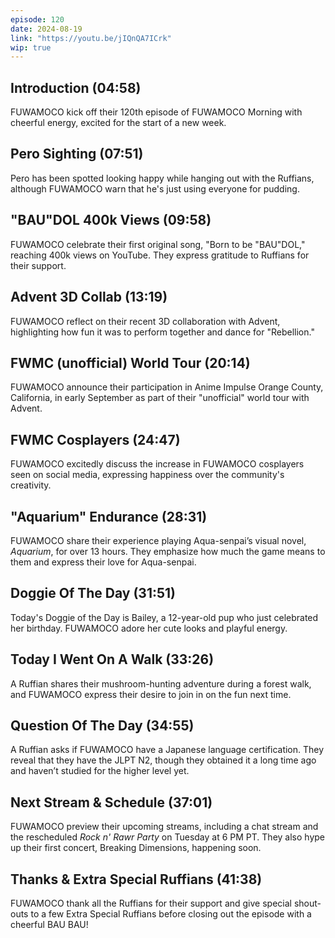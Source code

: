 ```yaml
---
episode: 120
date: 2024-08-19
link: "https://youtu.be/jIQnQA7ICrk"
wip: true
---
```


## Introduction (04:58)

FUWAMOCO kick off their 120th episode of FUWAMOCO Morning with cheerful energy, excited for the start of a new week.

## Pero Sighting (07:51)

Pero has been spotted looking happy while hanging out with the Ruffians, although FUWAMOCO warn that he's just using everyone for pudding.

## "BAU"DOL 400k Views (09:58)

FUWAMOCO celebrate their first original song, "Born to be "BAU"DOL," reaching 400k views on YouTube. They express gratitude to Ruffians for their support.

## Advent 3D Collab (13:19)

FUWAMOCO reflect on their recent 3D collaboration with Advent, highlighting how fun it was to perform together and dance for "Rebellion."

## FWMC (unofficial) World Tour (20:14)

FUWAMOCO announce their participation in Anime Impulse Orange County, California, in early September as part of their "unofficial" world tour with Advent.

## FWMC Cosplayers (24:47)

FUWAMOCO excitedly discuss the increase in FUWAMOCO cosplayers seen on social media, expressing happiness over the community's creativity.

## "Aquarium" Endurance (28:31)

FUWAMOCO share their experience playing Aqua-senpai’s visual novel, *Aquarium*, for over 13 hours. They emphasize how much the game means to them and express their love for Aqua-senpai.

## Doggie Of The Day (31:51)

Today's Doggie of the Day is Bailey, a 12-year-old pup who just celebrated her birthday. FUWAMOCO adore her cute looks and playful energy.

## Today I Went On A Walk (33:26)

A Ruffian shares their mushroom-hunting adventure during a forest walk, and FUWAMOCO express their desire to join in on the fun next time.

## Question Of The Day (34:55)

A Ruffian asks if FUWAMOCO have a Japanese language certification. They reveal that they have the JLPT N2, though they obtained it a long time ago and haven’t studied for the higher level yet.

## Next Stream & Schedule (37:01)

FUWAMOCO preview their upcoming streams, including a chat stream and the rescheduled *Rock n' Rawr Party* on Tuesday at 6 PM PT. They also hype up their first concert, Breaking Dimensions, happening soon.

## Thanks & Extra Special Ruffians (41:38)

FUWAMOCO thank all the Ruffians for their support and give special shout-outs to a few Extra Special Ruffians before closing out the episode with a cheerful BAU BAU!

